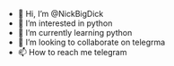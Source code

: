- 👋 Hi, I’m @NickBigDick
- 👀 I’m interested in python
- 🌱 I’m currently learning python
- 💞️ I’m looking to collaborate on telegrma
- 📫 How to reach me telegram

<!---
NickBigDick/NickBigDick is a ✨ special ✨ repository because its `README.md` (this file) appears on your GitHub profile.
You can click the Preview link to take a look at your changes.
--->
